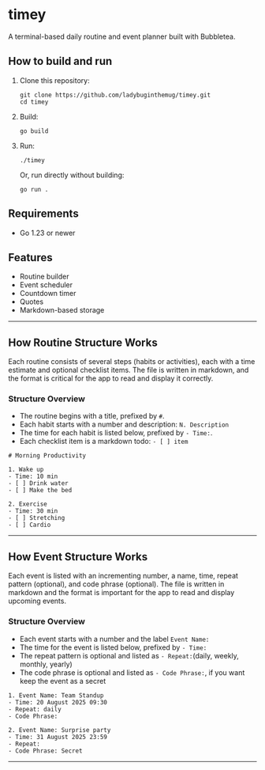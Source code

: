 # timey

A terminal-based daily routine and event planner built with Bubbletea.

## How to build and run

1. Clone this repository:
    ```
    git clone https://github.com/ladybuginthemug/timey.git
    cd timey
    ```

2. Build:
    ```
    go build
    ```

3. Run:
    ```
    ./timey
    ```
    Or, run directly without building:
    ```
    go run .
    ```

## Requirements

- Go 1.23 or newer

## Features

- Routine builder
- Event scheduler
- Countdown timer
- Quotes
- Markdown-based storage
---
## How Routine Structure Works

 Each routine consists of several steps (habits or activities), each with a time estimate and optional checklist items. The file is written in markdown, and the format is critical for the app to read and display it correctly.

### Structure Overview

- The routine begins with a title, prefixed by `#`.
- Each habit starts with a number and description: `N. Description`
- The time for each habit is listed below, prefixed by `- Time:`.
- Each checklist item is a markdown todo: `- [ ] item`
  
```
# Morning Productivity

1. Wake up
- Time: 10 min
- [ ] Drink water
- [ ] Make the bed

2. Exercise
- Time: 30 min
- [ ] Stretching
- [ ] Cardio
```

---
## How Event Structure Works

Each event is listed with an incrementing number, a name, time, repeat pattern (optional), and code phrase (optional). The file is written in markdown and the format is important for the app to read and display upcoming events.

### Structure Overview

- Each event starts with a number and the label `Event Name:`
- The time for the event is listed below, prefixed by `- Time:`
- The repeat pattern is optional and listed as `- Repeat:`(daily, weekly, monthly, yearly)
- The code phrase is optional and listed as `- Code Phrase:`, if you want keep the event as a secret 


```
1. Event Name: Team Standup
- Time: 20 August 2025 09:30
- Repeat: daily
- Code Phrase: 

2. Event Name: Surprise party
- Time: 31 August 2025 23:59
- Repeat: 
- Code Phrase: Secret
```

---

